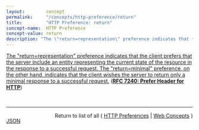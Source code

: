 ```yaml
---
layout:        concept
permalink:     "/concepts/http-preference/return"
title:         "HTTP Preference: return"
concept-name:  HTTP Preference
concept-value: return
description: "The \"return=representation\" preference indicates that the client prefers that the server include an entity representing the current state of the resource in the response to a successful request. The \"return=minimal\" preference, on the other hand, indicates that the client wishes the server to return only a minimal response to a successful request."
---
```


[The "return=representation" preference indicates that the client prefers that the server include an entity representing the current state of the resource in the response to a successful request. The "return=minimal" preference, on the other hand, indicates that the client wishes the server to return only a minimal response to a successful request.](http://tools.ietf.org/html/rfc7240#section-4.2 "Read documentation for HTTP Preference &#34;return&#34;") (**[RFC 7240: Prefer Header for HTTP](/specs/IETF/RFC/7240 "This specification defines an HTTP header field that can be used by a client to request that certain behaviors be employed by a server while processing a request.")**)

<br/>
<hr/>

<p style="float : left"><a href="./return.json" title="JSON representing this particular Web Concept value">JSON</a></p>
<p style="text-align: right">Return to list of all ( <a href="../http-preference/">HTTP Preferences</a> | <a href="../">Web Concepts</a> )</p>
